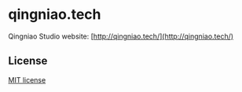 # qingniao.tech

Qingniao Studio website: [http://qingniao.tech/](http://qingniao.tech/)

## License

[MIT license](https://github.com/jyboy/qingniao.tech/blob/master/LICENSE)
